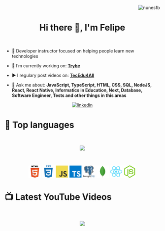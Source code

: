 <p align="right"> <img src="https://komarev.com/ghpvc/?username=nunesfb" alt="nunesfb" /> </p>

<p align="center">
 <h1 align="center">Hi there 👋, I'm Felipe</h1>
</p>

<br/>

- 👤 Developer instructor focused on helping people learn new technologies

- 🔭 I’m currently working on: **[Trybe](https://www.betrybe.com/)**

- ▶️ I regulary post videos on: **[TecEdu4All](https://www.youtube.com/c/TecEdu4All)**

- 💬 Ask me about: **JavaScript, TypeScript, HTML, CSS, SQL, NodeJS, React, React Native, Informatics in Education, Next, Database, Software Engineer, Tests and other things in this areas**

<p align="center">
  <a href="https://www.linkedin.com/in/felipe-becker-nunes-b561a576/" target="_blank">
    <img src="https://logosmarcas.net/wp-content/uploads/2020/04/Linkedin-Logo.png" alt="linkedin" width="170" height="90"/></p><p align="center"> 
  </a>
</p>

<h1 align="left">📘 Top languages</h1>

<br/>

<p align="center">
   <img src="https://github-readme-stats.vercel.app/api/top-langs/?username=nunesfb" />
</p>

<br/>
  
<p align="center">
 <img src="https://raw.githubusercontent.com/devicons/devicon/master/icons/html5/html5-original-wordmark.svg" alt="html5"  width="40" height="40"/>
 <img src="https://raw.githubusercontent.com/devicons/devicon/master/icons/css3/css3-plain-wordmark.svg" alt="css3"  width="40" height="40"/>
 <img src="https://raw.githubusercontent.com/devicons/devicon/master/icons/javascript/javascript-original.svg" alt="javascript" width="40" height="40"/>
 <img src="https://raw.githubusercontent.com/devicons/devicon/master/icons/typescript/typescript-original.svg" alt="typescript" width="40" height="40"/>
 <img src="https://raw.githubusercontent.com/devicons/devicon/master/icons/postgresql/postgresql-original-wordmark.svg" alt="postgresql" width="40" height="40"/>
 <img src="https://raw.githubusercontent.com/devicons/devicon/master/icons/mongodb/mongodb-original.svg" alt="mongodb" width="40" height="40"/>
 <img src="https://raw.githubusercontent.com/devicons/devicon/master/icons/react/react-original.svg" alt="react" width="40" height="40"/>
 <img src="https://raw.githubusercontent.com/devicons/devicon/master/icons/nodejs/nodejs-original.svg" alt="nodejs" width="40" height="40"/></p><p align="center">
</p>

<h1 align="left">📺 Latest YouTube Videos</h1>

<br/>

<p align="center">
   <img src="https://github-readme-stats.vercel.app/api/top-langs/?username=nunesfb" />
</p>

<br/>

<!--
**nunesfb/nunesfb** is a ✨ _special_ ✨ repository because its `README.md` (this file) appears on your GitHub profile.

Here are some ideas to get you started:

- 🔭 I’m currently working on ...
- 🌱 I’m currently learning ...
- 👯 I’m looking to collaborate on ...
- 🤔 I’m looking for help with ...
- 💬 Ask me about ...
- 📫 How to reach me: ...
- 😄 Pronouns: ...
- ⚡ Fun fact: ...
-->

